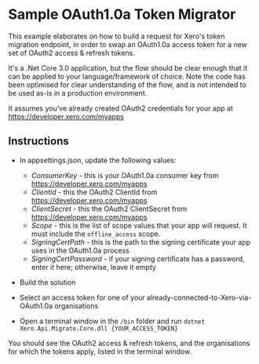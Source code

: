 # Sample OAuth1.0a Token Migrator

This example elaborates on how to build a request for Xero's token migration endpoint, in order to swap an OAuth1.0a access token for a new set of OAuth2 access & refresh tokens.

It's a .Net Core 3.0 application, but the flow should be clear enough that it can be applied to your language/framework of choice. Note the code has been optimised for clear understanding of the flow, and is not intended to be used as-is in a production environment.

It assumes you've already created OAuth2 credentials for your app at https://developer.xero.com/myapps

## Instructions

- In appsettings.json, update the following values:
  - *ConsumerKey* - this is your OAuth1.0a consumer key from https://developer.xero.com/myapps
  - *ClientId* - this the OAuth2 ClientId from https://developer.xero.com/myapps
  - *ClientSecret* - this the OAuth2 ClientSecret from https://developer.xero.com/myapps
  - *Scope* - this is the list of scope values that your app will request. It must include the `offline_access` scope.
  - *SigningCertPath* - this is the path to the signing certificate your app uses in the OAuth1.0a process
  - *SigningCertPassword* - if your signing certificate has a password, enter it here; otherwise, leave it empty

- Build the solution

- Select an access token for one of your already-connected-to-Xero-via-OAuth1.0a organisations

- Open a terminal window in the `/bin` folder and run `dotnet Xero.Api.Migrate.Core.dll {YOUR_ACCESS_TOKEN}`

You should see the OAuth2 access & refresh tokens, and the organisations for which the tokens apply, listed in the terminal window.
